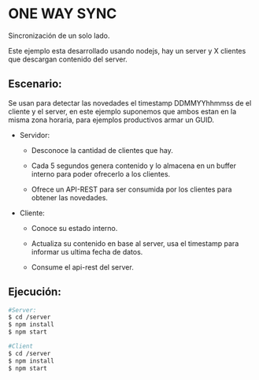 # ONE WAY SYNC
Sincronización de un solo lado.

Este ejemplo esta desarrollado usando nodejs, hay un server y X clientes que descargan contenido del server.

## Escenario:
Se usan para detectar las novedades el timestamp DDMMYYhhmmss de el cliente y el server, en este ejemplo suponemos que ambos estan en la misma zona horaria, para ejemplos productivos armar un GUID.

- Servidor:
   
   - Desconoce la cantidad de clientes que hay.
   
   - Cada 5 segundos genera contenido y lo almacena en un buffer interno para poder ofrecerlo a los clientes.
   
   - Ofrece un API-REST para ser consumida por los clientes para obtener las novedades.
 
- Cliente:
   
   - Conoce su estado interno.
   
   - Actualiza su contenido en base al server, usa el timestamp para informar us ultima fecha de datos.
   
   - Consume el api-rest del server.
 
 ## Ejecución:
 ```sh 
#Server:
$ cd /server
$ npm install
$ npm start

#Client
$ cd /server
$ npm install
$ npm start
```
